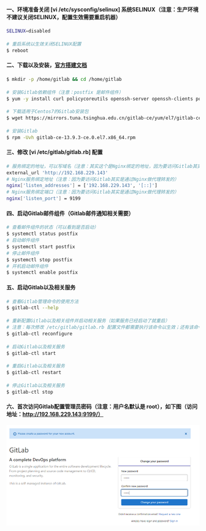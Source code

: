 #### 一、环境准备关闭 [vi /etc/sysconfig/selinux]  系统SELINUX（注意：生产环境不建议关闭SELINUX，配置生效需要重启机器）
```bash
SELINUX=disabled

# 重启系统以生效关闭SELINUX配置
$ reboot
```

#### 二、下载以及安装，[官方搭建文档](https://docs.gitlab.com/omnibus/installation/)
```bash
$ mkdir -p /home/gitlab && cd /home/gitlab

# 安装Gitlab依赖组件（注意：postfix 是邮件组件）
$ yum -y install curl policycoreutils openssh-server openssh-clients postfix

# 下载适用于Centos7的Gitlab安装包
$ wget https://mirrors.tuna.tsinghua.edu.cn/gitlab-ce/yum/el7/gitlab-ce-13.9.3-ce.0.el7.x86_64.rpm

# 安装Gitlab
$ rpm -Uvh gitlab-ce-13.9.3-ce.0.el7.x86_64.rpm
```

#### 三、修改 [vi /etc/gitlab/gitlab.rb] 配置
```bash
# 服务绑定的地址，可以写域名（注意：其实这个是Nginx绑定的地址，因为要访问Gitlab其实是通过Nginx做代理转发的）
external_url 'http://192.168.229.143'
# Nginx服务绑定地址（注意：因为要访问Gitlab其实是通过Nginx做代理转发的）
nginx['listen_addresses'] = ['192.168.229.143', '[::]']
# Nginx服务绑定端口（注意：因为要访问Gitlab其实是通过Nginx做代理转发的）
nginx['listen_port'] = 9199
```

#### 四、启动Gitlab邮件组件（Gitlab邮件通知相关需要）
```bash
# 查看邮件组件的状态（可以看到是否启动）
$ systemctl status postfix
# 启动邮件组件
$ systemctl start postfix
# 停止邮件组件
$ systemctl stop postfix
# 开机启动邮件组件
$ systemctl enable postfix
```

#### 五、启动Gitlab以及相关服务
```bash
# 查看Gitlab管理命令的使用方法
$ gitlab-ctl --help

# 重新配置Gitlab以及相关组件并启动相关服务（如果服务已经启动了就重启）
# 注意：每次修改 /etc/gitlab/gitlab.rb 配置文件都需要执行该命令以生效；还有该命令执行可能需要很长时间
$ gitlab-ctl reconfigure

# 启动Gitlab以及相关服务
$ gitlab-ctl start

# 重启Gitlab以及相关服务
$ gitlab-ctl restart

# 停止Gitlab以及相关服务
$ gitlab-ctl stop
```

#### 六、首次访问Gitlab配置管理员密码（注意：用户名默认是 root），如下图（访问地址：http://192.168.229.143:9199/）
<img src="../images/index-password.png"/>
